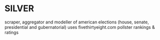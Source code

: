 # SILVER

scraper, aggregator and modeller of american elections (house, senate, presidential and gubernatorial)
uses fivethirtyeight.com pollster rankings & ratings
